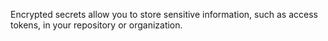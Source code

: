 Encrypted secrets allow you to store sensitive information, such as access tokens, in your repository or organization.